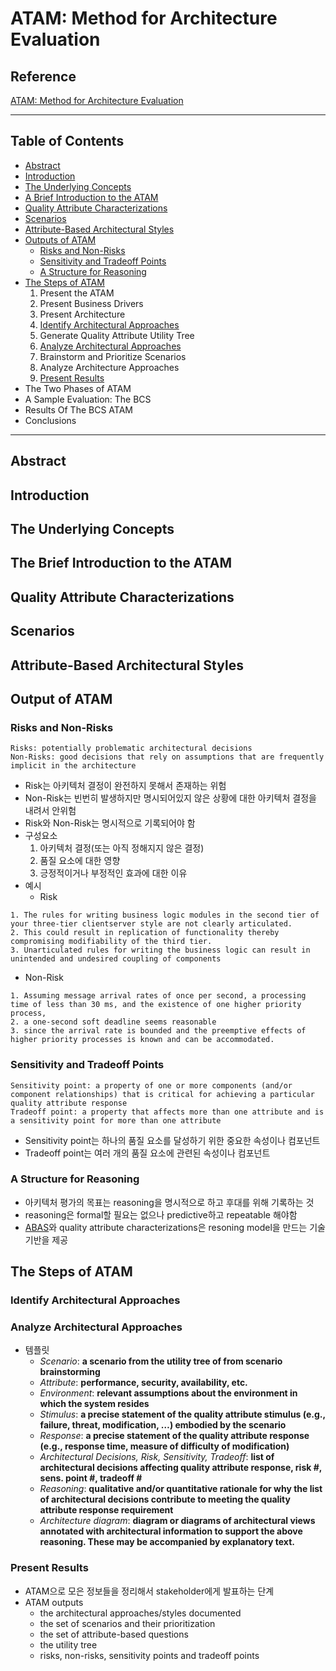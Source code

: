 # ATAM: Method for Architecture Evaluation

## Reference
[ATAM: Method for Architecture Evaluation](https://resources.sei.cmu.edu/asset_files/TechnicalReport/2000_005_001_13706.pdf)

---

## Table of Contents
- [Abstract](#abstract)
- [Introduction](#introduction)
- [The Underlying Concepts](#the-underlying-concepts)
- [A Brief Introduction to the ATAM](#a-brief-introduction-to-the-atam)
- [Quality Attribute Characterizations](#quality-attribute-characterizations)
- [Scenarios](#scenarios)
- [Attribute-Based Architectural Styles](#attribute-based-architectural-styles)
- [Outputs of ATAM](#output-of-atam)
  - [Risks and Non-Risks](#risks-and-non-risks)
  - [Sensitivity and Tradeoff Points](#sensitivity-and-tradeoff-points)
  - [A Structure for Reasoning](#a-structure-for-reasoning)
- [The Steps of ATAM](#the-steps-of-atam)
  1. Present the ATAM
  2. Present Business Drivers
  3. Present Architecture
  4. [Identify Architectural Approaches](#identify-architectural-approaches)
  5. Generate Quality Attribute Utility Tree
  6. [Analyze Architectural Approaches](#analyze-architectural-approaches)
  7. Brainstorm and Prioritize Scenarios
  8. Analyze Architecture Approaches
  9. [Present Results](#present-results)
- The Two Phases of ATAM
- A Sample Evaluation: The BCS
- Results Of The BCS ATAM
- Conclusions

---

## Abstract

## Introduction

## The Underlying Concepts

## The Brief Introduction to the ATAM

## Quality Attribute Characterizations

## Scenarios

## Attribute-Based Architectural Styles

## Output of ATAM
### Risks and Non-Risks
```
Risks: potentially problematic architectural decisions
Non-Risks: good decisions that rely on assumptions that are frequently implicit in the architecture
```
- Risk는 아키텍처 결정이 완전하지 못해서 존재하는 위험
- Non-Risk는 빈번히 발생하지만 명시되어있지 않은 상황에 대한 아키텍처 결정을 내려서 안위험 
- Risk와 Non-Risk는 명시적으로 기록되어야 함
- 구성요소
  1. 아키텍처 결정(또는 아직 정해지지 않은 결정)
  2. 품질 요소에 대한 영향
  3. 긍정적이거나 부정적인 효과에 대한 이유
- 예시
  - Risk
```
1. The rules for writing business logic modules in the second tier of your three-tier clientserver style are not clearly articulated.
2. This could result in replication of functionality thereby compromising modifiability of the third tier.
3. Unarticulated rules for writing the business logic can result in unintended and undesired coupling of components
```
  - Non-Risk
```
1. Assuming message arrival rates of once per second, a processing time of less than 30 ms, and the existence of one higher priority process,
2. a one-second soft deadline seems reasonable
3. since the arrival rate is bounded and the preemptive effects of higher priority processes is known and can be accommodated.
```

### Sensitivity and Tradeoff Points
```
Sensitivity point: a property of one or more components (and/or component relationships) that is critical for achieving a particular quality attribute response
Tradeoff point: a property that affects more than one attribute and is a sensitivity point for more than one attribute
```
- Sensitivity point는 하나의 품질 요소를 달성하기 위한 중요한 속성이나 컴포넌트
- Tradeoff point는 여러 개의 품질 요소에 관련된 속성이나 컴포넌트

### A Structure for Reasoning
- 아키텍처 평가의 목표는 reasoning을 명시적으로 하고 후대를 위해 기록하는 것
- reasoning은 formal할 필요는 없으나 predictive하고 repeatable 해야함
- [ABAS](ABAS.md)와 quality attribute characterizations은 resoning model을 만드는 기술기반을 제공

## The Steps of ATAM
### Identify Architectural Approaches

### Analyze Architectural Approaches

- 템플릿
  - *Scenario*: **a scenario from the utility tree of from scenario brainstorming**
  - *Attribute*: **performance, security, availability, etc.**
  - *Environment*: **relevant assumptions about the environment in which the system resides**
  - *Stimulus*: **a precise statement of the quality attribute stimulus (e.g., failure, threat, modification, …) embodied by the scenario**
  - *Response*: **a precise statement of the quality attribute response (e.g., response time, measure of difficulty of modification)**
  - *Architectural Decisions, Risk, Sensitivity, Tradeoff*: **list of architectural decisions affecting quality attribute response, risk #, sens. point #, tradeoff #**
  - *Reasoning*: **qualitative and/or quantitative rationale for why the list of architectural decisions contribute to meeting the quality attribute response requirement**
  - *Architecture diagram*: **diagram or diagrams of architectural views annotated with architectural information to support the above reasoning. These may be accompanied by explanatory text.**

### Present Results
- ATAM으로 모은 정보들을 정리해서 stakeholder에게 발표하는 단계
- ATAM outputs
  - the architectural approaches/styles documented
  - the set of scenarios and their prioritization
  - the set of attribute-based questions 
  - the utility tree
  - risks, non-risks, sensitivity points and tradeoff points
